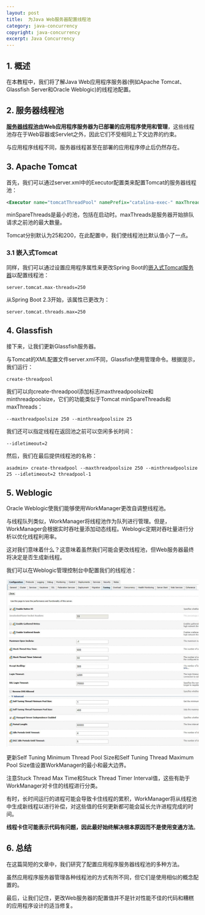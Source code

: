 ```yaml
---
layout: post
title:  为Java Web服务器配置线程池
category: java-concurrency
copyright: java-concurrency
excerpt: Java Concurrency
---
```


## 1. 概述

在本教程中，我们将了解Java Web应用程序服务器(例如Apache Tomcat、Glassfish Server和Oracle Weblogic)的线程池配置。

## 2. 服务器线程池

**[服务器线程池](https://www.baeldung.com/thread-pool-java-and-guava)由Web应用程序服务器为已部署的应用程序使用和管理**，这些线程池存在于Web容器或Servlet之外，因此它们不受相同上下文边界的约束。

与应用程序线程不同，服务器线程甚至在部署的应用程序停止后仍然存在。

## 3. Apache Tomcat

首先，我们可以通过server.xml中的Executor配置类来配置Tomcat的服务器线程池：

```xml
<Executor name="tomcatThreadPool" namePrefix="catalina-exec-" maxThreads="150" minSpareThreads="25"/>
```

minSpareThreads是最小的池，包括在启动时。maxThreads是服务器开始排队请求之前池的最大数量。

Tomcat分别默认为25和200，在此配置中，我们使线程池比默认值小了一点。

### 3.1 嵌入式Tomcat

同样，我们可以通过设置应用程序属性来更改Spring Boot的[嵌入式Tomcat服务器](https://www.baeldung.com/spring-boot-configure-tomcat)以配置线程池：

```properties
server.tomcat.max-threads=250
```

从Spring Boot 2.3开始，该属性已更改为：

```properties
server.tomcat.threads.max=250
```

## 4. Glassfish

接下来，让我们更新Glassfish服务器。

与Tomcat的XML配置文件server.xml不同，Glassfish使用管理命令。根据提示，我们运行：

```shell
create-threadpool
```

我们可以向create-threadpool添加标志maxthreadpoolsize和minthreadpoolsize，它们的功能类似于Tomcat minSpareThreads和maxThreads：

```shell
--maxthreadpoolsize 250 --minthreadpoolsize 25
```

我们还可以指定线程在返回池之前可以空闲多长时间：

```shell
--idletimeout=2
```

然后，我们在最后提供线程池的名称：

```shell
asadmin> create-threadpool --maxthreadpoolsize 250 --minthreadpoolsize 25 --idletimeout=2 threadpool-1
```

## 5. Weblogic

Oracle Weblogic使我们能够使用WorkManager更改自调整线程池。

与线程队列类似，WorkManager将线程池作为队列进行管理。但是，WorkManager会根据实时吞吐量添加动态线程。Weblogic定期对吞吐量进行分析以优化线程利用率。

这对我们意味着什么？这意味着虽然我们可能会更改线程池，但Web服务器最终将决定是否生成新线程。

我们可以在Weblogic管理控制台中配置我们的线程池：

![](/assets/images/2025/javaconcurrency/javawebthreadpoolconfig01.png)

更新Self Tuning Minimum Thread Pool Size和Self Tuning Thread Maximum Pool Size值设置WorkManager的最小和最大边界。

注意Stuck Thread Max Time和Stuck Thread Timer Interval值，这些有助于WorkManager对卡住的线程进行分类。

有时，长时间运行的进程可能会导致卡住线程的累积，WorkManager将从线程池中生成新线程以进行补偿，对这些值的任何更新都可能会延长允许进程完成的时间。

**线程卡住可能表示代码有问题，因此最好始终解决根本原因而不是使用变通方法**。

## 6. 总结

在这篇简短的文章中，我们研究了配置应用程序服务器线程池的多种方法。

虽然应用程序服务器管理各种线程池的方式有所不同，但它们是使用相似的概念配置的。

最后，让我们记住，更改Web服务器的配置值并不是针对性能不佳的代码和糟糕的应用程序设计的适当修复。